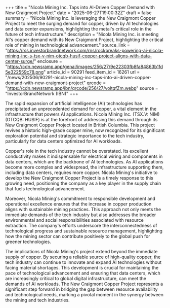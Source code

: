 +++
title = "Nicola Mining Inc. Taps into AI-Driven Copper Demand with New Craigmont Project"
date = "2025-06-27T19:00:32Z"
draft = false
summary = "Nicola Mining Inc. is leveraging the New Craigmont Copper Project to meet the surging demand for copper, driven by AI technologies and data center expansions, highlighting the metal's critical role in the future of tech infrastructure."
description = "Nicola Mining Inc. is meeting AI's copper demand with its New Craigmont Project, highlighting the critical role of mining in technological advancement."
source_link = "https://rss.investorbrandnetwork.com/rns/rockbreaks-powering-ai-nicola-mining-inc-s-tsx-v-nim-otcqb-husif-copper-project-aligns-with-data-center-surge/"
enclosure = "https://cdn.newsramp.app/genai/images/256/27/9e22303fb8fa84863b1fd5e322559c78.png"
article_id = 90291
feed_item_id = 16261
url = "/news/202506/90291-nicola-mining-inc-taps-into-ai-driven-copper-demand-with-new-craigmont-project"
qrcode = "https://cdn.newsramp.app/ibn/qrcode/256/27/voltqfZm.webp"
source = "InvestorBrandNetwork (IBN)"
+++

<p>The rapid expansion of artificial intelligence (AI) technologies has precipitated an unprecedented demand for copper, a vital element in the infrastructure that powers AI applications. Nicola Mining Inc. (TSX.V: NIM) (OTCQB: HUSIF) is at the forefront of addressing this demand through its New Craigmont Copper Project located in British Columbia. This project revives a historic high-grade copper mine, now recognized for its significant exploration potential and strategic importance to the tech industry, particularly for data centers optimized for AI workloads.</p><p>Copper's role in the tech industry cannot be overstated. Its excellent conductivity makes it indispensable for electrical wiring and components in data centers, which are the backbone of AI technologies. As AI applications become more complex and widespread, the infrastructure supporting them, including data centers, requires more copper. Nicola Mining's initiative to develop the New Craigmont Copper Project is a timely response to this growing need, positioning the company as a key player in the supply chain that fuels technological advancement.</p><p>Moreover, Nicola Mining's commitment to responsible development and operational excellence ensures that the increase in copper production aligns with sustainable mining practices. This approach not only meets the immediate demands of the tech industry but also addresses the broader environmental and social responsibilities associated with resource extraction. The company's efforts underscore the interconnectedness of technological progress and sustainable resource management, highlighting how the mining sector can contribute positively to the global push for greener technologies.</p><p>The implications of Nicola Mining's project extend beyond the immediate supply of copper. By securing a reliable source of high-quality copper, the tech industry can continue to innovate and expand AI technologies without facing material shortages. This development is crucial for maintaining the pace of technological advancement and ensuring that data centers, which are increasingly critical to global digital infrastructure, can meet the demands of AI workloads. The New Craigmont Copper Project represents a significant step forward in bridging the gap between resource availability and technological needs, marking a pivotal moment in the synergy between the mining and tech industries.</p>